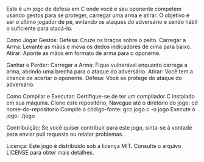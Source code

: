 Este é um jogo de defesa em C onde você e seu oponente competem usando gestos para se proteger, carregar uma arma e atirar. O objetivo é ser o último jogador de pé, evitando os ataques do adversário e sendo hábil o suficiente para atacá-lo.

Como Jogar
Gestos:
Defesa: Cruze os braços sobre o peito.
Carregar a Arma: Levante as mãos e mova os dedos indicadores de cima para baixo.
Atirar: Aponte as mãos em formato de arma para o oponente.

Ganhar e Perder:
Carregar a Arma: Fique vulnerável enquanto carrega a arma, abrindo uma brecha para o ataque do adversário.
Atirar: Você tem a chance de acertar o oponente.
Defesa: Você se protege do ataque do adversário.

Como Compilar e Executar:
Certifique-se de ter um compilador C instalado em sua máquina.
Clone este repositório, Navegue até o diretório do jogo: cd nome-do-repositorio
Compile o código-fonte: gcc jogo.c -o jogo
Execute o jogo: ./jogo

Contribuição:
Se você quiser contribuir para este jogo, sinta-se à vontade para enviar pull requests ou relatar problemas.

Licença:
Este jogo é distribuído sob a licença MIT. Consulte o arquivo LICENSE para obter mais detalhes.
